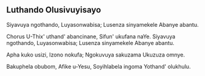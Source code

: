 ## Luthando Olusivuyisayo

Siyavuya ngothando, Luyasonwabisa;
Lusenza sinyamekele Abanye abantu.

Chorus
U-Thix' uthand' abancinane, Sifun' ukufana naYe.
Siyavuya ngothando, Luyasonwabisa;
Lusenza sinyamekele Abanye abantu.

Apha kuko usizi, Izono nokufa;
Ngokuvuya sakuzama Ukuzuza omnye.

Bakuphela obubom, Afike u-Yesu,
Soyihlabela ingoma Yothand' olukhulu.

